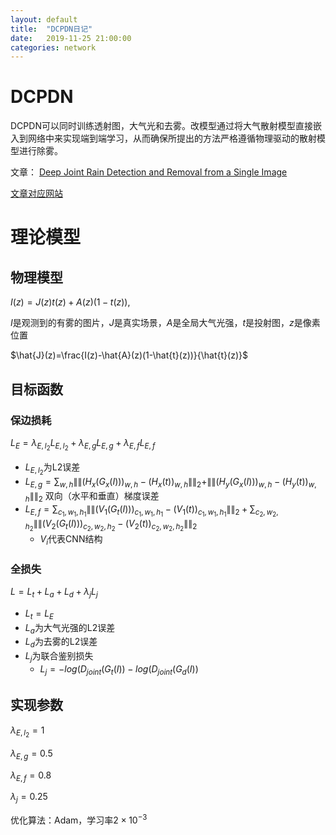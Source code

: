 ```yaml
---
layout: default
title:  "DCPDN日记"
date:   2019-11-25 21:00:00
categories: network
---
```


# DCPDN

DCPDN可以同时训练透射图，大气光和去雾。改模型通过将大气散射模型直接嵌入到网络中来实现端到端学习，从而确保所提出的方法严格遵循物理驱动的散射模型进行除雾。

文章： [Deep Joint Rain Detection and Removal from a Single Image](https://arxiv.org/abs/1803.08396)

[文章对应网站](https://github.com/hezhangsprinter/DCPDN)

# 理论模型

## 物理模型

$I(z)=J(z)t(z)+A(z)(1−t(z))$,

$I$是观测到的有雾的图片，$J$是真实场景，$A$是全局大气光强，$t$是投射图，$z$是像素位置

$\hat{J}(z)=\frac{I(z)-\hat{A}(z)(1-\hat{t}(z))}{\hat{t}(z)}$

## 目标函数

### 

### 保边损耗

$L_{E}=\lambda_{E,l_2}L_{E,l_2}+\lambda_{E,g}L_{E,g}+\lambda_{E,f}L_{E,f}$

* $L_{E,l_2}$为L2误差
* $L_{E,g}=\sum_{w,h}\|\|(H_x(G_x(I)))_{w,h}-(H_x(t))_{w,h}\|\|_2+\|\|(H_y(G_x(I)))_{w,h}-(H_y(t))_{w,h}\|\|_2$ 双向（水平和垂直）梯度误差
* $L_{E,f}=\sum_{c_1,w_1,h_1}\|\|(V_1(G_t(I)))_{c_1,w_1,h_1}-(V_1(t))_{c_1,w_1,h_1}\|\|_2+\sum_{c_2,w_2,h_2}\|\|(V_2(G_t(I)))_{c_2,w_2,h_2}-(V_2(t))_{c_2,w_2,h_2}\|\|_2$
  * $V_i$代表CNN结构

### 全损失

$L=L_t+L_a+L_d+\lambda_jL_j$

* $L_t=L_E$
* $L_a$为大气光强的L2误差
* $L_d$为去雾的L2误差
* $L_j$为联合鉴别损失
  * $L_j=−log(D_{joint}(G_t(I))−log(D_{joint}(G_d(I))$

## 实现参数

$\lambda_{E,l_2}=1$

$\lambda_{E,g}=0.5$

$\lambda_{E,f}=0.8$

$\lambda_j=0.25$

优化算法：Adam，学习率$2\times10^{-3}$
